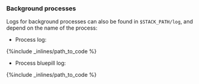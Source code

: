 ### Background processes

Logs for background processes can also be found in `$STACK_PATH/log`, and depend on the name of the process:

*   Process log: 

{%include _inlines/path_to_code %}



*   Process bluepill log: 

{%include _inlines/path_to_code %}



